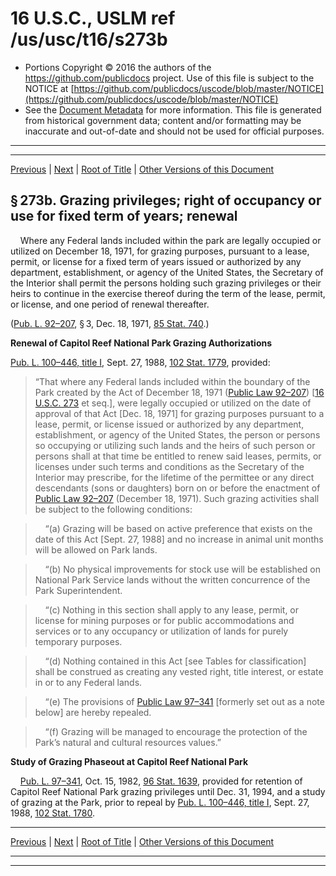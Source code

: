---
---

# 16 U.S.C., USLM ref /us/usc/t16/s273b

* Portions Copyright © 2016 the authors of the https://github.com/publicdocs project.
  Use of this file is subject to the NOTICE at [https://github.com/publicdocs/uscode/blob/master/NOTICE](https://github.com/publicdocs/uscode/blob/master/NOTICE)
* See the [Document Metadata](././../../../../..//README.md) for more information.
  This file is generated from historical government data; content and/or formatting may be inaccurate and out-of-date and should not be used for official purposes.

----------
----------

[Previous](./../../../../..//us/usc/t16/ch1/schXXXI/m__us_usc_t16_s273a.md) | [Next](./../../../../..//us/usc/t16/ch1/schXXXI/m__us_usc_t16_s273c.md) | [Root of Title](./../../../../../) | [Other Versions of this Document](https://publicdocs.github.io/go/links?ns=uslm&ref=%2Fus%2Fusc%2Ft16%2Fs273b)

## § 273b. Grazing privileges; right of occupancy or use for fixed term of years; renewal

    Where any Federal lands included within the park are legally occupied or utilized on December 18, 1971, for grazing purposes, pursuant to a lease, permit, or license for a fixed term of years issued or authorized by any department, establishment, or agency of the United States, the Secretary of the Interior shall permit the persons holding such grazing privileges or their heirs to continue in the exercise thereof during the term of the lease, permit, or license, and one period of renewal thereafter.

([Pub. L. 92–207][/us/pl/92/207], § 3, Dec. 18, 1971, [85 Stat. 740][/us/stat/85/740].)

 __Renewal of Capitol Reef National Park Grazing Authorizations__ 

[Pub. L. 100–446, title I][/us/pl/100/446/tI], Sept. 27, 1988, [102 Stat. 1779][/us/stat/102/1779], provided: 

> “That where any Federal lands included within the boundary of the Park created by the Act of December 18, 1971 ([Public Law 92–207][/us/pl/92/207]) \[[16 U.S.C. 273][/us/usc/t16/s273] et seq.\], were legally occupied or utilized on the date of approval of that Act \[Dec. 18, 1971\] for grazing purposes pursuant to a lease, permit, or license issued or authorized by any department, establishment, or agency of the United States, the person or persons so occupying or utilizing such lands and the heirs of such person or persons shall at that time be entitled to renew said leases, permits, or licenses under such terms and conditions as the Secretary of the Interior may prescribe, for the lifetime of the permittee or any direct descendants (sons or daughters) born on or before the enactment of [Public Law 92–207][/us/pl/92/207] (December 18, 1971). Such grazing activities shall be subject to the following conditions:

>     “(a) Grazing will be based on active preference that exists on the date of this Act \[Sept. 27, 1988\] and no increase in animal unit months will be allowed on Park lands.

>     “(b) No physical improvements for stock use will be established on National Park Service lands without the written concurrence of the Park Superintendent.

>     “(c) Nothing in this section shall apply to any lease, permit, or license for mining purposes or for public accommodations and services or to any occupancy or utilization of lands for purely temporary purposes.

>     “(d) Nothing contained in this Act \[see Tables for classification\] shall be construed as creating any vested right, title interest, or estate in or to any Federal lands.

>     “(e) The provisions of [Public Law 97–341][/us/pl/97/341] \[formerly set out as a note below\] are hereby repealed.

>     “(f) Grazing will be managed to encourage the protection of the Park’s natural and cultural resources values.”

 __Study of Grazing Phaseout at Capitol Reef National Park__ 

    [Pub. L. 97–341][/us/pl/97/341], Oct. 15, 1982, [96 Stat. 1639][/us/stat/96/1639], provided for retention of Capitol Reef National Park grazing privileges until Dec. 31, 1994, and a study of grazing at the Park, prior to repeal by [Pub. L. 100–446, title I][/us/pl/100/446/tI], Sept. 27, 1988, [102 Stat. 1780][/us/stat/102/1780].

----------

[Previous](./../../../../..//us/usc/t16/ch1/schXXXI/m__us_usc_t16_s273a.md) | [Next](./../../../../..//us/usc/t16/ch1/schXXXI/m__us_usc_t16_s273c.md) | [Root of Title](./../../../../../) | [Other Versions of this Document](https://publicdocs.github.io/go/links?ns=uslm&ref=%2Fus%2Fusc%2Ft16%2Fs273b)

----------
----------

[/us/pl/92/207]: https://publicdocs.github.io/go/links?ns=uslm&ref=%2Fus%2Fpl%2F92%2F207
[/us/stat/85/740]: https://publicdocs.github.io/go/links?ns=uslm&ref=%2Fus%2Fstat%2F85%2F740
[/us/pl/100/446/tI]: https://publicdocs.github.io/go/links?ns=uslm&ref=%2Fus%2Fpl%2F100%2F446%2FtI
[/us/stat/102/1779]: https://publicdocs.github.io/go/links?ns=uslm&ref=%2Fus%2Fstat%2F102%2F1779
[/us/pl/92/207]: https://publicdocs.github.io/go/links?ns=uslm&ref=%2Fus%2Fpl%2F92%2F207
[/us/usc/t16/s273]: https://publicdocs.github.io/go/links?ns=uslm&ref=%2Fus%2Fusc%2Ft16%2Fs273
[/us/pl/92/207]: https://publicdocs.github.io/go/links?ns=uslm&ref=%2Fus%2Fpl%2F92%2F207
[/us/pl/97/341]: https://publicdocs.github.io/go/links?ns=uslm&ref=%2Fus%2Fpl%2F97%2F341
[/us/pl/97/341]: https://publicdocs.github.io/go/links?ns=uslm&ref=%2Fus%2Fpl%2F97%2F341
[/us/stat/96/1639]: https://publicdocs.github.io/go/links?ns=uslm&ref=%2Fus%2Fstat%2F96%2F1639
[/us/pl/100/446/tI]: https://publicdocs.github.io/go/links?ns=uslm&ref=%2Fus%2Fpl%2F100%2F446%2FtI
[/us/stat/102/1780]: https://publicdocs.github.io/go/links?ns=uslm&ref=%2Fus%2Fstat%2F102%2F1780


